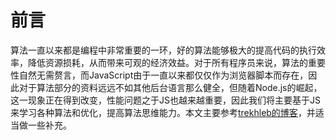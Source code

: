 # 前言

算法一直以来都是编程中非常重要的一环，好的算法能够极大的提高代码的执行效率，降低资源损耗，从而带来可观的经济效益。对于所有程序员来说，算法的重要性自然无需赘言，而JavaScript由于一直以来都仅仅作为浏览器脚本而存在，因此对于算法部分的资料远远不如其他后台语言那么健全，但随着Node.js的崛起，这一现象正在得到改变，性能问题之于JS也越来越重要，因此我们将主要基于JS来学习各种算法和优化，提高算法思维能力。本文主要参考[trekhleb的博客](https://github.com/trekhleb/javascript-algorithms/)，并适当做一些补充。

